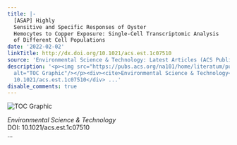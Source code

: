 ```yaml
---
title: |-
  [ASAP] Highly
  Sensitive and Specific Responses of Oyster
  Hemocytes to Copper Exposure: Single-Cell Transcriptomic Analysis
  of Different Cell Populations
date: '2022-02-02'
linkTitle: http://dx.doi.org/10.1021/acs.est.1c07510
source: 'Environmental Science & Technology: Latest Articles (ACS Publications)'
description: '<p><img src="https://pubs.acs.org/na101/home/literatum/publisher/achs/journals/content/esthag/0/esthag.ahead-of-print/acs.est.1c07510/20220202/images/medium/es1c07510_0009.gif"
  alt="TOC Graphic"/></p><div><cite>Environmental Science & Technology</cite></div><div>DOI:
  10.1021/acs.est.1c07510</div> ...'
disable_comments: true
---
```

<p><img src="https://pubs.acs.org/na101/home/literatum/publisher/achs/journals/content/esthag/0/esthag.ahead-of-print/acs.est.1c07510/20220202/images/medium/es1c07510_0009.gif" alt="TOC Graphic"/></p><div><cite>Environmental Science & Technology</cite></div><div>DOI: 10.1021/acs.est.1c07510</div> ...